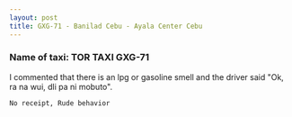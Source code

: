 ```yaml
---
layout: post
title: GXG-71 - Banilad Cebu - Ayala Center Cebu
---
```


### Name of taxi: TOR TAXI GXG-71

I commented that there is an lpg or gasoline smell and the driver said "Ok, ra na wui, dli pa ni mobuto". 

```No receipt, Rude behavior```
